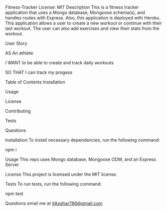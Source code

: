 Fitness-Tracker License: MIT
Description
This is a fitness tracker application that uses a Mongo database, Mongoose schema(s), and handles routes with Express. Also, this application is deployed with Heroku. This application allows a user to create a new workout or continue with their last workout. The user can also add exercises and view their stats from the workout.

User Story

AS An athlete

I WANT to be able to create and track daily workouts

SO THAT I can track my progess

Table of Contents
Installation

Usage

License

Contributing

Tests

Questions

Installation
To install necessary dependencies, run the following command:


npm i

Usage
This repo uses Mongo database, Mongoose ODM, and an Express Server.

License
This project is licensed under the MIT license.


Tests
To run tests, run the following command:


npm test

Questions  email me at itAsghar786@gmail.com